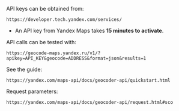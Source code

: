 
API keys can be obtained from: 
```http
https://developer.tech.yandex.com/services/
```

- An API key from Yandex Maps takes **15 minutes to activate**.

API calls can be tested with: 
```http
https://geocode-maps.yandex.ru/v1/?apikey=API_KEY&geocode=ADDRESS&format=json&results=1
```

See the guide:
```http
https://yandex.com/maps-api/docs/geocoder-api/quickstart.html
```

Request parameters:
```http
https://yandex.com/maps-api/docs/geocoder-api/request.html#sco
```